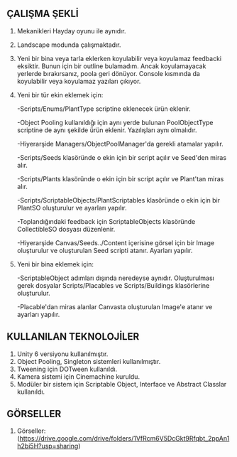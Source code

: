 ## ÇALIŞMA ŞEKLİ
1. Mekanikleri Hayday oyunu ile aynıdır.
2. Landscape modunda çalışmaktadır.
3. Yeni bir bina veya tarla eklerken koyulabilir veya koyulamaz feedbacki eksiktir. Bunun için bir outline bulamadım. Ancak koyulamayacak yerlerde bırakırsanız, poola geri dönüyor. Console kısmında da koyulabilir veya koyulamaz yazıları çıkıyor.
4. Yeni bir tür ekin eklemek için:
   
   -Scripts/Enums/PlantType scriptine eklenecek ürün eklenir.
   
   -Object Pooling kullanıldığı için aynı yerde bulunan PoolObjectType scriptine de aynı şekilde ürün eklenir. Yazılışları aynı olmalıdır.
   
   -Hiyerarşide Managers/ObjectPoolManager'da gerekli atamalar yapılır.
   
   -Scripts/Seeds klasöründe o ekin için bir script açılır ve Seed'den miras alır.
   
   -Scripts/Plants klasöründe o ekin için bir script açılır ve Plant'tan miras alır.
   
   -Scripts/ScriptableObjects/PlantScriptables klasöründe o ekin için bir PlantSO oluşturulur ve ayarları yapılır.
   
   -Toplandığındaki feedback için ScriptableObjects klasöründe CollectibleSO dosyası düzenlenir.
   
   -Hiyerarşide Canvas/Seeds../Content içerisine görsel için bir Image oluşturulur ve oluşturulan Seed scripti atanır. Ayarları yapılır.

5. Yeni bir bina eklemek için:

   -ScriptableObject adımları dışında neredeyse aynıdır. Oluşturulması gerek dosyalar Scripts/Placables ve Scripts/Buildings klasörlerine oluşturulur.
   
   -Placable'dan miras alanlar Canvasta oluşturulan Image'e atanır ve ayarları yapılır.

## KULLANILAN TEKNOLOJİLER
1. Unity 6 versiyonu kullanılmıştır.
2. Object Pooling, Singleton sistemleri kullanılmıştır.
3. Tweening için DOTween kullanıldı.
4. Kamera sistemi için Cinemachine kuruldu.
5. Modüler bir sistem için Scriptable Object, Interface ve Abstract Classlar kullanıldı.

## GÖRSELLER
1. Görseller: (https://drive.google.com/drive/folders/1VfRcm6V5DcGkt9Rfqbt_2ppAn1h2bi5H?usp=sharing)

